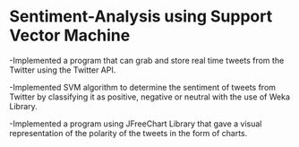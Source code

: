 # Sentiment-Analysis using Support Vector Machine
-Implemented a program that can grab and store real time tweets from the Twitter using the Twitter API.

-Implemented SVM algorithm to determine the sentiment of tweets from Twitter by classifying it as positive, negative or neutral with the use of Weka Library.

-Implemented a program using JFreeChart Library that gave a visual representation of the polarity of the tweets in the form of charts.
